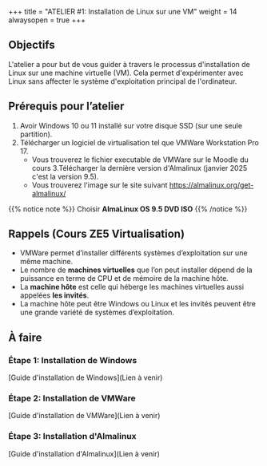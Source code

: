 +++
title = "ATELIER #1: Installation de Linux sur une VM"
weight = 14
alwaysopen = true
+++

## Objectifs

L'atelier a pour but de vous guider à travers le processus d'installation de Linux sur une machine virtuelle (VM). Cela permet d'expérimenter avec Linux sans affecter le système d'exploitation principal de l'ordinateur.

## Prérequis pour l’atelier

1. Avoir Windows 10 ou 11 installé sur votre disque SSD (sur une seule partition).
2. Télécharger un logiciel de virtualisation tel que VMWare Workstation Pro 17.
	- Vous trouverez le fichier executable de VMWare sur le Moodle du cours
3.Télécharger la dernière version d'Almalinux (janvier 2025 c'est la version 9.5).
	- Vous trouverez l'image sur le site suivant https://almalinux.org/get-almalinux/

{{% notice note %}}
Choisir **AlmaLinux OS 9.5 DVD ISO**
{{% /notice %}}


## Rappels (Cours ZE5 Virtualisation)

- VMWare permet d’installer différents systèmes d’exploitation sur une même machine.
- Le nombre de **machines virtuelles** que l’on peut installer dépend de la puissance en terme de CPU et de mémoire de la machine hôte.
- La **machine hôte** est celle qui héberge les machines virtuelles aussi appelées **les invités**.
- La machine hôte peut être Windows ou Linux et les invités peuvent être une grande variété de systèmes d’exploitation.

## À faire

### Étape 1: Installation de Windows

[Guide d'installation de Windows](Lien à venir)

### Étape 2: Installation de VMWare

[Guide d'installation de VMWare](Lien à venir)

### Étape 3: Installation d'Almalinux

[Guide d'installation d'Almalinux](Lien à venir)